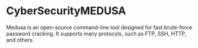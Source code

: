# CyberSecurityMEDUSA
Medusa is an open-source command-line tool designed for fast brute-force password cracking. It supports many protocols, such as FTP, SSH, HTTP, and others.
